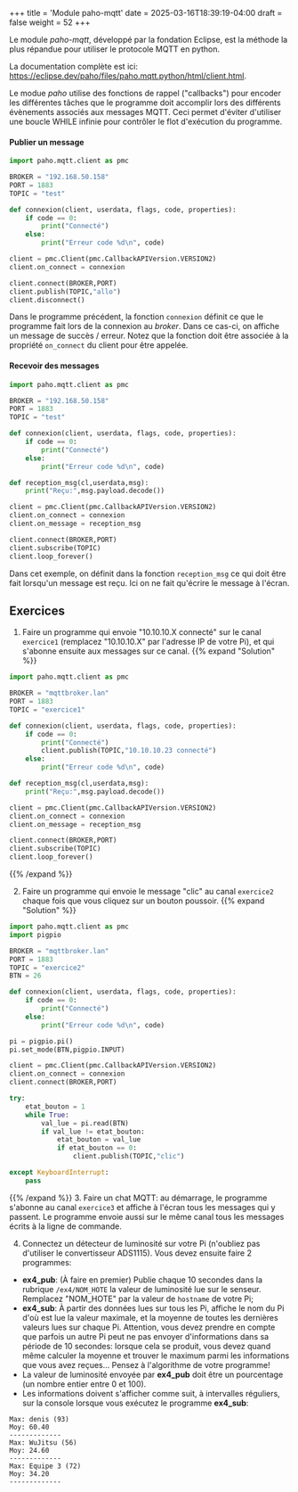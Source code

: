 +++
title = 'Module paho-mqtt'
date = 2025-03-16T18:39:19-04:00
draft = false
weight = 52
+++

Le module _paho-mqtt_, développé par la fondation Eclipse, est la méthode la plus répandue pour utiliser le protocole MQTT en python. 

La documentation complète est ici: https://eclipse.dev/paho/files/paho.mqtt.python/html/client.html.

Le modue _paho_ utilise des fonctions de rappel ("callbacks") pour encoder les différentes tâches que le programme doit accomplir lors des différents évènements associés aux messages MQTT. Ceci permet d'éviter d'utiliser une boucle WHILE infinie pour contrôler le flot d'exécution du programme.

#### Publier un message
```python
import paho.mqtt.client as pmc

BROKER = "192.168.50.158"
PORT = 1883
TOPIC = "test"

def connexion(client, userdata, flags, code, properties):
    if code == 0:
        print("Connecté")
    else:
        print("Erreur code %d\n", code)

client = pmc.Client(pmc.CallbackAPIVersion.VERSION2)
client.on_connect = connexion

client.connect(BROKER,PORT)
client.publish(TOPIC,"allo")
client.disconnect()
```

Dans le programme précédent, la fonction `connexion` définit ce que le programme fait lors de la connexion au _broker_. Dans ce cas-ci, on affiche un message de succès / erreur. Notez que la fonction doit être associée à la propriété `on_connect` du client pour être appelée.

#### Recevoir des messages

```python
import paho.mqtt.client as pmc

BROKER = "192.168.50.158"
PORT = 1883
TOPIC = "test"

def connexion(client, userdata, flags, code, properties):
    if code == 0:
        print("Connecté")
    else:
        print("Erreur code %d\n", code)

def reception_msg(cl,userdata,msg):
    print("Reçu:",msg.payload.decode())

client = pmc.Client(pmc.CallbackAPIVersion.VERSION2)
client.on_connect = connexion
client.on_message = reception_msg

client.connect(BROKER,PORT)
client.subscribe(TOPIC)
client.loop_forever()
```
Dans cet exemple, on définit dans la fonction `reception_msg` ce qui doit être fait lorsqu'un message est reçu. Ici on ne fait qu'écrire le message à l'écran.

<!--
Dans un programme python qui utilise la librairie `paho-mqtt`, il faut appeler la méthode `Client.username_pw_set()` (avant la connexion) pour définir les identifiants à utiliser lors de la connexion. Voir https://eclipse.dev/paho/files/paho.mqtt.python/html/client.html pour plus de détails.
-->

## Exercices

1. Faire un programme qui envoie "10.10.10.X connecté" sur le canal `exercice1` (remplacez "10.10.10.X" par l'adresse IP de votre Pi), et qui s'abonne ensuite aux messages sur ce canal.
{{% expand "Solution" %}}
```python
import paho.mqtt.client as pmc

BROKER = "mqttbroker.lan"
PORT = 1883
TOPIC = "exercice1"

def connexion(client, userdata, flags, code, properties):
    if code == 0:
        print("Connecté")
        client.publish(TOPIC,"10.10.10.23 connecté")
    else:
        print("Erreur code %d\n", code)

def reception_msg(cl,userdata,msg):
    print("Reçu:",msg.payload.decode())

client = pmc.Client(pmc.CallbackAPIVersion.VERSION2)
client.on_connect = connexion
client.on_message = reception_msg

client.connect(BROKER,PORT)
client.subscribe(TOPIC)
client.loop_forever()
```
{{% /expand %}}

2. Faire un programme qui envoie le message "clic" au canal `exercice2` chaque fois que vous cliquez sur un bouton poussoir.
{{% expand "Solution" %}}
```python
import paho.mqtt.client as pmc
import pigpio

BROKER = "mqttbroker.lan"
PORT = 1883
TOPIC = "exercice2"
BTN = 26

def connexion(client, userdata, flags, code, properties):
    if code == 0:
        print("Connecté")
    else:
        print("Erreur code %d\n", code)

pi = pigpio.pi()
pi.set_mode(BTN,pigpio.INPUT)

client = pmc.Client(pmc.CallbackAPIVersion.VERSION2)
client.on_connect = connexion
client.connect(BROKER,PORT)

try:
    etat_bouton = 1
    while True:
        val_lue = pi.read(BTN)
        if val_lue != etat_bouton:
            etat_bouton = val_lue
            if etat_bouton == 0:
                client.publish(TOPIC,"clic")

except KeyboardInterrupt:
    pass
```
{{% /expand %}}
3. Faire un chat MQTT: au démarrage, le programme s'abonne au canal `exercice3` et affiche à l'écran tous les messages qui y passent. Le programme envoie aussi sur le même canal tous les messages écrits à la ligne de commande. 
<!--
{{% expand "Solution" %}}
```python
import paho.mqtt.client as pmc
import threading

BROKER = "mqttbroker.lan"
PORT = 1883
TOPIC = "exercice3"

def connexion(client, userdata, flags, code, properties):
    if code == 0:
        print("Connecté")
        client.publish(TOPIC,"10.10.10.23 est arrivé")
    else:
        print("Erreur code %d\n", code)

def reception_msg(cl,userdata,msg):
    print("\t\t",msg.payload.decode())

def envoi_msg():
    while True:
        message = input()
        client.publish(TOPIC,message)

client = pmc.Client(pmc.CallbackAPIVersion.VERSION2)
client.on_connect = connexion
client.on_message = reception_msg
thread_entree_message = threading.Thread(target=envoi_msg, daemon=True)

try:
    client.connect(BROKER,PORT)
    client.subscribe(TOPIC)
    thread_entree_message.start()
    client.loop_forever()

except KeyboardInterrupt:
    client.publish(TOPIC,"10.10.10.23 a quitté")
    client.disconnect()
```
{{% /expand %}}
-->
4. Connectez un détecteur de luminosité sur votre Pi (n'oubliez pas d'utiliser le convertisseur ADS1115). Vous devez ensuite faire 2 programmes:
+ **ex4_pub**: (À faire en premier) Publie chaque 10 secondes dans la rubrique `/ex4/NOM_HOTE` la valeur de luminosité lue sur le senseur. Remplacez "NOM_HOTE" par la valeur de `hostname` de votre Pi;
+ **ex4_sub**: À partir des données lues sur tous les Pi, affiche le nom du Pi d'où est lue la valeur maximale, et la moyenne de toutes les dernières valeurs lues sur chaque Pi. Attention, vous devez prendre en compte que parfois un autre Pi peut ne pas envoyer d'informations dans sa période de 10 secondes: lorsque cela se produit, vous devez quand même calculer la moyenne et trouver le maximum parmi les informations que vous avez reçues... Pensez à l'algorithme de votre programme!
+ La valeur de luminosité envoyée par **ex4_pub** doit être un pourcentage (un nombre entier entre 0 et 100).
+ Les informations doivent s'afficher comme suit, à intervalles réguliers, sur la console lorsque vous exécutez le programme **ex4_sub**:
```
Max: denis (93)
Moy: 60.40
-------------
Max: WuJitsu (56)
Moy: 24.60
-------------
Max: Equipe 3 (72)
Moy: 34.20
-------------
```
<!--
{{% expand "Solution" %}}
```python
```
{{% /expand %}}
-->